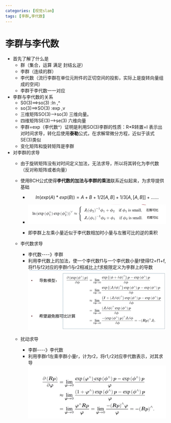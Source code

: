 ```yaml
---
categories: [视觉slam]
tags: [李群,李代数]
---
```

# 李群与李代数

- 首先了解了什么是
  - 群（集合，运算 满足 封结幺逆）
  - 李群（连续的群） 
  - 李代数（流行李群在单位元附件的正切空间的投影，实际上是旋转向量组成的空间）
  - 李群于李代数一一对应
- 李群与李代数的关系
  - S0(3)==>so(3)     :ln ,^
  - so(3)==>SO(3)     :exp ,v
  - 三维矩阵SO(3)-->so(3) 三维向量。
  - 四维矩阵SE(3)-->se(3) 六维向量
  - 李群=exp（李代数^）证明是利用SO(3)李群的性质：R*R转置=I 表示出对时间求导，转化后使用**泰勒**公式，在求解常微分方程，近似于该式  SE(3)类似
  - 变化矩阵和旋转矩阵是李群
- 对李群的求导
  - 由于旋转矩阵没有对时间定义加法，无法求导，所以将其转化为李代数（反对称矩阵或者向量）
  
  - 使用BCH公式使得**李代数的加法与李群的乘法**联系近似起来，为求导提供基础
  
    - $$
      ln(exp(A)*exp(B))=A+B+1/2[A,B]+1/3[A,[A,B]]+……
      $$
  
    - ![](https://github.com/xiangzheng666/picx-images-hosting/raw/master/Snipaste_2022-01-15_17-15-14.sz6h0g52h.webp)
  
    - 即李群上左乘小量近似于李代数相加时小量与左雅可比的逆的乘积
  
  - 李代数求导
  
    - 李代数----》李群
    - 利用李代数上的加法，使一个李代数f1与一个李代数小量f使得f2=f1+f,将f1与f2对应的李群r1与r2相减比上f求极限定义为李群上的导数![](https://github.com/xiangzheng666/picx-images-hosting/raw/master/Snipaste_2022-01-15_17-42-26.8vn59sobsa.webp)
  
  - 扰动求导
  
    - 李群----》李代数
    - 利用李群r1左乘李群小量r，计为r2，将r1,r2对应李代数表示，对其求导![](https://github.com/xiangzheng666/picx-images-hosting/raw/master/Snipaste_2022-01-15_17-51-43.9kgettbusr.webp)